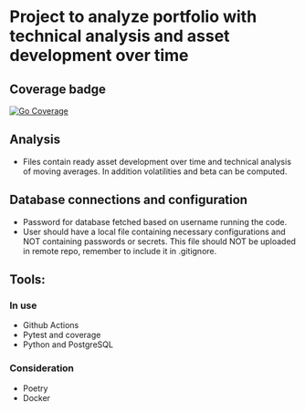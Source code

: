 # Project to analyze portfolio with technical analysis and asset development over time

## Coverage badge
<!-- README.md -->
[![Go Coverage](https://github.com/jussivirtanen1/AssetManagement/wiki/coverage.svg)](https://raw.githack.com/wiki/jussivirtanen1/AssetManagement/coverage.html)

## Analysis
- Files contain ready asset development over time and technical analysis of moving averages. In addition volatilities and beta can be computed.

## Database connections and configuration
- Password for database fetched based on username running the code.
- User should have a local file containing necessary configurations and NOT containing passwords or secrets. This file should NOT be uploaded in remote repo, remember to include it in .gitignore.

## Tools:
### In use
- Github Actions
- Pytest and coverage
- Python and PostgreSQL
### Consideration
- Poetry
- Docker